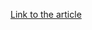 [Link to the article](https://www.nist.gov/blogs/cybersecurity-insights/giving-nist-digital-identity-guidelines-boost-supplement-incorporating)
